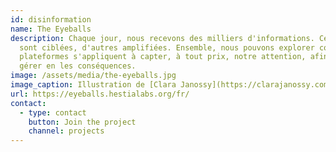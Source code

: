 ```yaml
---
id: disinformation
name: The Eyeballs
description: Chaque jour, nous recevons des milliers d'informations. Certaines
  sont ciblées, d'autres amplifiées. Ensemble, nous pouvons explorer comment les
  plateformes s'appliquent à capter, à tout prix, notre attention, afin de mieux
  gérer en les conséquences.
image: /assets/media/the-eyeballs.jpg
image_caption: Illustration de [Clara Janossy](https://clarajanossy.com)
url: https://eyeballs.hestialabs.org/fr/
contact:
  - type: contact
    button: Join the project
    channel: projects
---
```

